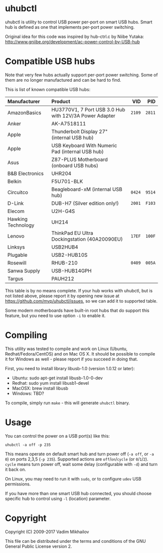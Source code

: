 uhubctl
=======

uhubctl is utility to control USB power per-port on smart USB hubs.
Smart hub is defined as one that implements per-port power switching.

Original idea for this code was inspired by hub-ctrl.c by Niibe Yutaka:
http://www.gniibe.org/development/ac-power-control-by-USB-hub


Compatible USB hubs
===================

Note that very few hubs actually support per-port power switching.
Some of them are no longer manufactured and can be hard to find.

This is list of known compatible USB hubs:

| Manufacturer        | Product                                                   | VID  | PID  |
|:------------------- |:--------------------------------------------------------- | ----:| ----:|
| AmazonBasics        | HU3770V1, 7 Port USB 3.0 Hub with 12V/3A Power Adapter    |`2109`|`2811`|
| Anker               | AK-A7518111                                               |      |      |
| Apple               | Thunderbolt Display 27" (internal USB hub)                |      |      |
| Apple               | USB Keyboard With Numeric Pad (internal USB hub)          |      |      |
| Asus                | Z87-PLUS Motherboard (onboard USB hubs)                   |      |      |
| B&B Electronics     | UHR204                                                    |      |      |
| Belkin              | F5U701-BLK                                                |      |      |
| Circuitco           | Beagleboard-xM (internal USB hub)                         |`0424`|`9514`|
| D-Link              | DUB-H7 (Silver edition only!)                             |`2001`|`F103`|
| Elecom              | U2H-G4S                                                   |      |      |
| Hawking Technology  | UH214                                                     |      |      |
| Lenovo              | ThinkPad EU Ultra Dockingstation (40A20090EU)             |`17EF`|`100F`|
| Linksys             | USB2HUB4                                                  |      |      |
| Plugable            | USB2-HUB10S                                               |      |      |
| Rosewill            | RHUB-210                                                  |`0409`|`005A`|
| Sanwa Supply        | USB-HUB14GPH                                              |      |      |
| Targus              | PAUH212                                                   |      |      |

This table is by no means complete.
If your hub works with uhubctl, but is not listed above, please report it
by opening new issue at https://github.com/mvp/uhubctl/issues,
so we can add it to supported table.

Some modern motherboards have built-in root hubs that do support
this feature, but you need to use option `-i` to enable it.


Compiling
=========

This utility was tested to compile and work on Linux
(Ubuntu, Redhat/Fedora/CentOS) and on Mac OS X.
It should be possible to compile it for Windows as well -
please report if you succeed in doing that.

First, you need to install library libusb-1.0 (version 1.0.12 or later):

* Ubuntu: sudo apt-get install libusb-1.0-0-dev
* Redhat: sudo yum install libusb1-devel
* MacOSX: brew install libusb
* Windows: TBD?

To compile, simply run `make` - this will generate `uhubctl` binary.

Usage
=====

You can control the power on a USB port(s) like this:

    uhubctl -a off -p 235

This means operate on default smart hub and turn power off (`-a off`, or `-a 0`)
on ports 2,3,5 (`-p 235`). Supported actions are `off`/`on`/`cycle` (or `0`/`1`/`2`).
`cycle` means turn power off, wait some delay (configurable with `-d`) and turn it back on.

On Linux, you may need to run it with `sudo`, or to configure `udev` USB permissions.

If you have more than one smart USB hub connected, you should choose
specific hub to control using `-l` (location) parameter.


Copyright
=========

Copyright (C) 2009-2017 Vadim Mikhailov

This file can be distributed under the terms and conditions of the
GNU General Public License version 2.
